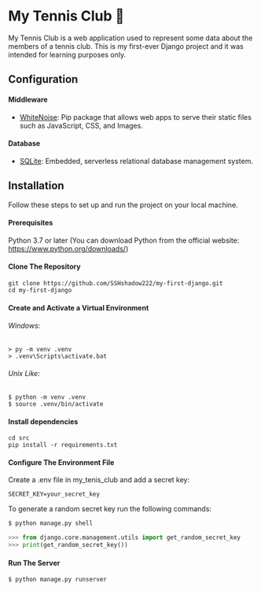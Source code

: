 # My Tennis Club 🎾

My Tennis Club is a web application used to represent some data
about the members of a tennis club. This is
my first-ever Django project and it was intended for learning
purposes only.

## Configuration

#### Middleware

* [WhiteNoise](https://whitenoise.readthedocs.io/en/latest/): Pip package
that allows web apps to serve their static files such as JavaScript, CSS,
and Images.

#### Database 

* [SQLite](https://www.sqlite.org/index.html): Embedded, serverless
relational database management system. 

## Installation

Follow these steps to set up and run the project on your local machine.

#### Prerequisites

Python 3.7 or later (You can download Python from the official website:
https://www.python.org/downloads/)

#### Clone The Repository

```shell
git clone https://github.com/SSHshadow222/my-first-django.git
cd my-first-django
```

#### Create and Activate a Virtual Environment

###### Windows:

```shell
> py -m venv .venv 
> .venv\Scripts\activate.bat
```

###### Unix Like:

```shell
$ python -m venv .venv
$ source .venv/bin/activate
```

#### Install dependencies

```shell
cd src
pip install -r requirements.txt
```

#### Configure The Environment File

Create a .env file in my_tenis_club and add a secret key:

```env
SECRET_KEY=your_secret_key
```

To generate a random secret key run the following commands:

```python
$ python manage.py shell

>>> from django.core.management.utils import get_random_secret_key
>>> print(get_random_secret_key())
```

#### Run The Server

```shell
$ python manage.py runserver
```
